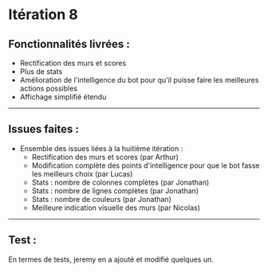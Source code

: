 # Itération 8
## Fonctionnalités livrées :
- Rectification des murs et scores
- Plus de stats
- Amélioration de l'intelligence du bot pour qu'il puisse faire les meilleures actions possibles
- Affichage simplifié étendu
---
## Issues faites :
- Ensemble des issues liées à la huitième itération :
    - Rectification des murs et scores (par Arthur)
    - Modification complète des points d'intelligence pour que le bot fasse les meilleurs choix (par Lucas)
    - Stats : nombre de colonnes complètes (par Jonathan)
    - Stats : nombre de lignes complètes (par Jonathan)
    - Stats : nombre de couleurs (par Jonathan)
    - Meilleure indication visuelle des murs (par Nicolas)
---
## Test :
En termes de tests, jeremy en a ajouté et modifié quelques un. 
